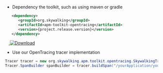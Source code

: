* Dependency the toolkit, such as using maven or gradle
```xml
   <dependency>
      <groupId>org.skywalking</groupId>
      <artifactId>apm-toolkit-opentracing</artifactId>
      <version>{project.release.version}</version>
   </dependency>
```

&nbsp;&nbsp;&nbsp;[ ![Download](https://api.bintray.com/packages/wu-sheng/skywalking/org.skywalking.apm-toolkit-opentracing/images/download.svg) ](https://bintray.com/wu-sheng/skywalking/org.skywalking.apm-toolkit-opentracing/_latestVersion)

* Use our OpenTracing tracer implementation
```java
Tracer tracer = new org.skywalking.apm.toolkit.opentracing.SkywalkingTracer();
Tracer.SpanBuilder spanBuilder = tracer.buildSpan("/yourApplication/yourService");

```